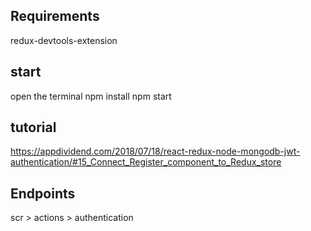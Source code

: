 ## Requirements 
redux-devtools-extension 

## start
open the terminal
npm install
npm start


## tutorial 
https://appdividend.com/2018/07/18/react-redux-node-mongodb-jwt-authentication/#15_Connect_Register_component_to_Redux_store

## Endpoints 
scr > actions > authentication
